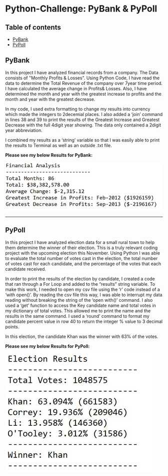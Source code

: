 # Python-Challenge: PyBank &amp; PyPoll

## Table of contents
* [PyBank](#PyBank)
* [PyPoll](#PyPoll)

## PyBank 

In this project I have analyzed financial records from a company. The Data consists of "Monthly Profits & Losses". Using Python Code, I have read the data to determine the Total Revenue of the company over 7year time period. I have calculated the average change in Profits& Losses. Also, I have determined the month and year with the greatest increase to profits and the month and year with the greatest decrease.

In my code, I used extra formatting to change my results into currency which made the integers to 2decemial places. I also added a ‘join’ command in lines 38 and 39 to print the results of the Greatest Increase and Greatest Decrease with the full 4digit year showing. The data only contained a 2digit year abbreviation. 

I combined my results as a ‘string’ variable so that I was easily able to print the results to Terminal as well as an outside .txt file. 

**Please see my below Results for PyBank:**

![PyBank Results](PyBank/Analysis/PyBankResults.png)

_______________________________________________________________________________________________________________________________________________

## PyPoll

In this project I have analyzed election data for a small rural town to help them determine the winner of their election. This is a truly relevant coding project with the upcoming election this November. Using Python I was able to evaluate the total number of votes cast in the election, the total number of votes cast for each candidate, and the percentage of the votes that each candidate received. 

In order to print the results of the election by candidate, I created a code that ran through a For Loop and added to the “results” string variable. To make this work, I needed to open my csv file using the ‘r’ code instead of a ‘with open()’. By reading the csv file this way, I was able to interrupt my data reading without breaking the string of the ‘open with()’ command. I also used a ‘get’ function to access the Key candidate name and total votes in my dictionary of total votes. This allowed me to print the name and the results in the same command. I used a ‘round’ command to format my candidate percent value in row 40 to return the integer % value to 3 decimal points. 

In this election, the candidate Khan was the winner with 63% of the votes. 

**Please see my below Results for PyPoll:**

![PyPoll Results](PyPoll/Analysis/PyPollResults.png)
